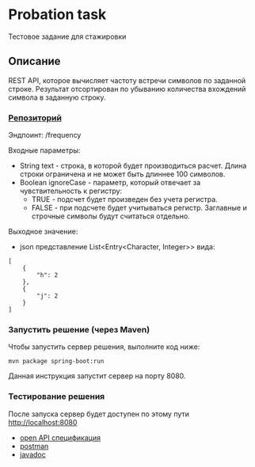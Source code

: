 # Probation task 
Тестовое задание для стажировки
## Описание
REST API, которое вычисляет частоту встречи символов по заданной строке. 
Результат отсортирован по убыванию количества вхождений символа в заданную строку.

### [Репозиторий](https://github.com/GrayRoof/t1-task/tree/dev)

Эндпоинт:
/frequency

Входные параметры: 
- String text - строка, в которой будет производиться расчет. Длина строки ограничена и не может быть длиннее 100 символов.
- Boolean ignoreCase - параметр, который отвечает за чувствительность к регистру: 
  - TRUE - подсчет будет произведен без учета регистра.
  - FALSE - при подсчете будет учитываться регистр. Заглавные и строчные символы будут считаться отдельно.

Выходное значение: 
- json представление List<Entry<Character, Integer>> вида: 
```
[
    {
        "h": 2
    },
    {
        "j": 2
    }
]
```

### Запустить решение (через Maven)
Чтобы запустить сервер решения, выполните код ниже:

```
mvn package spring-boot:run
```

Данная инструкция запустит сервер на порту 8080.

### Тестирование решения
После запуска сервер будет доступен по этому пути [http://localhost:8080](http://localhost:8080)
- [open API спецификация](https://github.com/GrayRoof/t1-task/blob/dev/src/main/resources/t1_probation_task-openapi.yaml)
- [postman](https://github.com/GrayRoof/t1-task/blob/dev/src/main/resources/t1%20probation%20task.postman_collection.json)
- [javadoc](https://github.com/GrayRoof/t1-task/blob/dev/src/main/resources/javadoc.zip)
